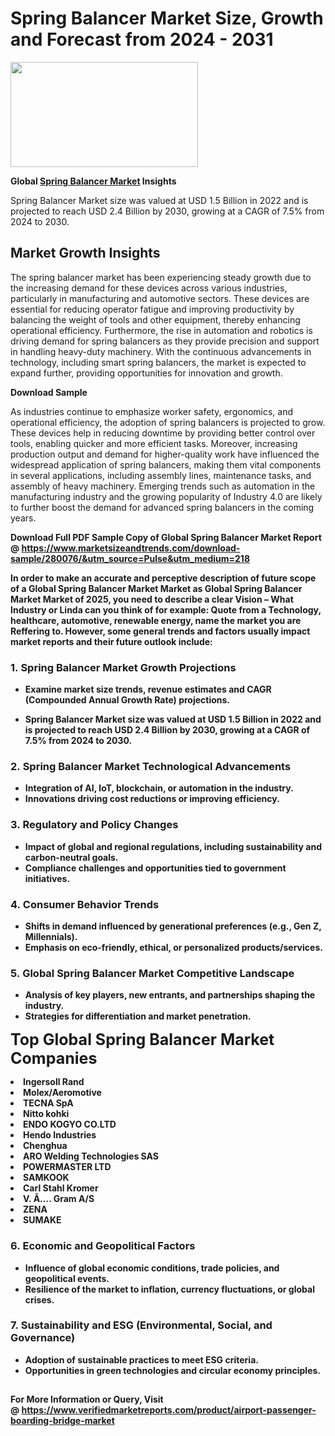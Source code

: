 <H1>Spring Balancer Market Size, Growth and Forecast from 2024 - 2031</H1><img class="aligncenter size-medium wp-image-584254" src="https://thirdeyenews.in/wp-content/uploads/2024/09/Global-Market-Research-300x168.jpeg" alt="" width="300" height="168" /><p><strong>Global&nbsp;<a href="https://www.marketsizeandtrends.com/download-sample/280076/&amp;utm_source=Pulse&amp;utm_medium=218">Spring Balancer Market</a> Insights</strong></p><p>Spring Balancer Market size was valued at USD 1.5 Billion in 2022 and is projected to reach USD 2.4 Billion by 2030, growing at a CAGR of 7.5% from 2024 to 2030.</p><p><h2>Market Growth Insights</h2> <p>The spring balancer market has been experiencing steady growth due to the increasing demand for these devices across various industries, particularly in manufacturing and automotive sectors. These devices are essential for reducing operator fatigue and improving productivity by balancing the weight of tools and other equipment, thereby enhancing operational efficiency. Furthermore, the rise in automation and robotics is driving demand for spring balancers as they provide precision and support in handling heavy-duty machinery. With the continuous advancements in technology, including smart spring balancers, the market is expected to expand further, providing opportunities for innovation and growth.</p> <p><strong>Download Sample</strong></p> <p>As industries continue to emphasize worker safety, ergonomics, and operational efficiency, the adoption of spring balancers is projected to grow. These devices help in reducing downtime by providing better control over tools, enabling quicker and more efficient tasks. Moreover, increasing production output and demand for higher-quality work have influenced the widespread application of spring balancers, making them vital components in several applications, including assembly lines, maintenance tasks, and assembly of heavy machinery. Emerging trends such as automation in the manufacturing industry and the growing popularity of Industry 4.0 are likely to further boost the demand for advanced spring balancers in the coming years.</p> <p><strong></p><p><span class=""><strong>Download Full PDF Sample Copy of Global Spring Balancer Market Report</strong> @ <a href="https://www.marketsizeandtrends.com/download-sample/280076/&amp;utm_source=Pulse&amp;utm_medium=218" target="_blank">https://www.marketsizeandtrends.com/download-sample/280076/&amp;utm_source=Pulse&amp;utm_medium=218</a></span></p><p>In order to make an accurate and perceptive description of future scope of a Global&nbsp;Spring Balancer Market Market as Global&nbsp;Spring Balancer Market Market of 2025, you need to describe a clear Vision &ndash; What Industry or Linda can you think of for example: Quote from a Technology, healthcare, automotive, renewable energy, name the market you are Reffering to. However, some general trends and factors usually impact market reports and their future outlook include:</p><h3>1.&nbsp;<strong>Spring Balancer Market Growth Projections</strong></h3><ul><li>Examine market size trends, revenue estimates and CAGR (Compounded Annual Growth Rate) projections.</li><li><p>Spring Balancer Market size was valued at USD 1.5 Billion in 2022 and is projected to reach USD 2.4 Billion by 2030, growing at a CAGR of 7.5% from 2024 to 2030.</p></li></ul><h3>2.&nbsp;<strong>Spring Balancer Market Technological Advancements</strong></h3><ul><li>Integration of AI, IoT, blockchain, or automation in the industry.</li><li>Innovations driving cost reductions or improving efficiency.</li></ul><h3>3.&nbsp;<strong>Regulatory and Policy Changes</strong></h3><ul><li>Impact of global and regional regulations, including sustainability and carbon-neutral goals.</li><li>Compliance challenges and opportunities tied to government initiatives.</li></ul><h3>4.&nbsp;<strong>Consumer Behavior Trends</strong></h3><ul><li>Shifts in demand influenced by generational preferences (e.g., Gen Z, Millennials).</li><li>Emphasis on eco-friendly, ethical, or personalized products/services.</li></ul><h3>5.&nbsp;<strong>Global Spring Balancer Market Competitive Landscape</strong></h3><ul><li>Analysis of key players, new entrants, and partnerships shaping the industry.</li><li>Strategies for differentiation and market penetration.</li></ul><p data-pm-slice="1 1 []"><span style="color: inherit; font-family: inherit; font-size: 25px;">Top Global Spring Balancer Market Companies</span></p><div class="" data-test-id=""><p><li>Ingersoll Rand</li><li> Molex/Aeromotive</li><li> TECNA SpA</li><li> Nitto kohki</li><li> ENDO KOGYO CO.LTD</li><li> Hendo Industries</li><li> Chenghua</li><li> ARO Welding Technologies SAS</li><li> POWERMASTER LTD</li><li> SAMKOOK</li><li> Carl Stahl Kromer</li><li> V. Ã…. Gram A/S</li><li> ZENA</li><li> SUMAKE</li></p></div><h3>6.&nbsp;<strong>Economic and Geopolitical Factors</strong></h3><ul><li>Influence of global economic conditions, trade policies, and geopolitical events.</li><li>Resilience of the market to inflation, currency fluctuations, or global crises.</li></ul><h3>7.&nbsp;<strong>Sustainability and ESG (Environmental, Social, and Governance)</strong></h3><ul><li>Adoption of sustainable practices to meet ESG criteria.</li><li>Opportunities in green technologies and circular economy principles.</li></ul><h2><strong style="font-size: 14px;">For More Information or Query, Visit @&nbsp;</strong><a style="background-color: #ffffff; font-size: 14px;" href="https://www.marketsizeandtrends.com/report/spring-balancer-market/" target="_blank">https://www.verifiedmarketreports.com/product/airport-passenger-boarding-bridge-market</a></h2>
